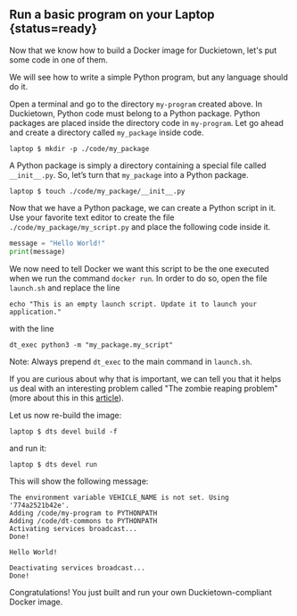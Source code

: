 
## Run a basic program on your Laptop {status=ready}

Now that we know how to build a Docker image for Duckietown, let's put some code in one of them.

We will see how to write a simple Python program, but any language should do it.

Open a terminal and go to the directory `my-program` created above. In Duckietown, Python code must belong to a Python package. Python packages are placed inside the directory code in `my-program`. Let go ahead and create a directory called `my_package` inside code.

    laptop $ mkdir -p ./code/my_package

A Python package is simply a directory containing a special file called `__init__.py`. So, let’s turn that `my_package` into a Python package.

    laptop $ touch ./code/my_package/__init__.py

Now that we have a Python package, we can create a Python script in it. Use your favorite text editor to create the file `./code/my_package/my_script.py` and place the following code inside it.

```python
message = "Hello World!"
print(message)
```

We now need to tell Docker we want this script to be the one executed when we run the command `docker run`. In order to do so, open the file `launch.sh` and replace the line

``` 
echo "This is an empty launch script. Update it to launch your application."
```

with the line

``` 
dt_exec python3 -m "my_package.my_script"
```

Note: Always prepend `dt_exec` to the main command in `launch.sh`.

If you are curious about why that is important, we can tell you that it helps us deal with an interesting problem
 called "The zombie reaping problem" (more about this in this [article][article]).

[article]: https://blog.phusion.nl/2015/01/20/docker-and-the-pid-1-zombie-reaping-problem/
 
Let us now re-build the image:

    laptop $ dts devel build -f 

and run it:

    laptop $ dts devel run

This will show the following message:

```
The environment variable VEHICLE_NAME is not set. Using '774a2521b42e'.
Adding /code/my-program to PYTHONPATH
Adding /code/dt-commons to PYTHONPATH
Activating services broadcast...
Done!

Hello World!

Deactivating services broadcast...
Done!
```


Congratulations! You just built and run your own Duckietown-compliant Docker image.

